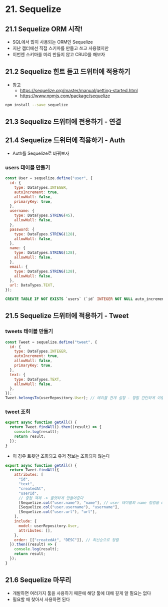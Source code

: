 # 21. Sequelize

## 21.1 Sequelize ORM 시작!

- SQL에서 많이 사용되는 ORM인 Sequelize
- 지난 챕터에선 직접 스키마를 만들고 쓰고 사용했지만
- 이번엔 스키마를 미리 만들지 않고 CRUD를 해보자

## 21.2 Sequelize 힌트 듣고 드위터에 적용하기

- 참고
  - https://sequelize.org/master/manual/getting-started.html
  - https://www.npmjs.com/package/sequelize

```bash
npm install --save sequelize
```

## 21.3 Sequelize 드위터에 전용하기 - 연결

## 21.4 Sequelize 드위터에 적용하기 - Auth

- Auth를 Sequelize로 바꿔보자

### users 테이블 만들기

```js
const User = sequelize.define("user", {
  id: {
    type: DataTypes.INTEGER,
    autoIncrement: true,
    allowNull: false,
    primaryKey: true,
  },
  username: {
    type: DataTypes.STRING(45),
    allowNull: false,
  },
  password: {
    type: DataTypes.STRING(128),
    allowNull: false,
  },
  name: {
    type: DataTypes.STRING(128),
    allowNull: false,
  },
  email: {
    type: DataTypes.STRING(128),
    allowNull: false,
  },
  url: DataTypes.TEXT,
});
```

```sql
CREATE TABLE IF NOT EXISTS `users` (`id` INTEGER NOT NULL auto_increment , `username` VARCHAR(45) NOT NULL, `password` VARCHAR(128) NOT NULL, `name` VARCHAR(128) NOT NULL, `email` VARCHAR(128) NOT NULL, `url` TEXT, `createdAt` DATETIME NOT NULL, `updatedAt` DATETIME NOT NULL, PRIMARY KEY (`id`)) ENGINE=InnoDB;
```

## 21.5 Sequelize 드위터에 적용하기 - Tweet

### tweets 테이블 만들기

```js
const Tweet = sequelize.define("tweet", {
  id: {
    type: DataTypes.INTEGER,
    autoIncrement: true,
    allowNull: false,
    primaryKey: true,
  },
  text: {
    type: DataTypes.TEXT,
    allowNull: false,
  },
});
Tweet.belongsTo(userRepository.User); // 테이블 관계 설정 - 정말 간단하게 이렇게 할 수 있다
```

### tweet 조회

```js
export async function getAll() {
  return Tweet.findAll().then((result) => {
    console.log(result);
    return result;
  });
}
```

- 이 경우 트윗만 조회되고 유저 정보는 조회되지 않는다

```js
export async function getAll() {
  return Tweet.findAll({
    attributes: [
      "id",
      "text",
      "createdAt",
      "userId",
      // 중첩 객체 -> 플랫하게 만들어준다
      [Sequelize.col("user.name"), "name"], // user 테이블의 name 컬럼을 name으로 가져온다
      [Sequelize.col("user.username"), "username"],
      [Sequelize.col("user.url"), "url"],
    ],
    include: {
      model: userRepository.User,
      attributes: [],
    },
    order: [["createdAt", "DESC"]], // 최신순으로 정렬
  }).then((result) => {
    console.log(result);
    return result;
  });
}
```

## 21.6 Sequelize 마무리

- 개발하면 여러가지 툴을 사용하기 때문에 해당 툴에 대해 깊게 알 필요는 없다
- 필요할 때 찾아서 사용하면 된다
